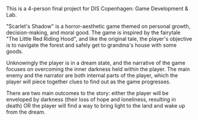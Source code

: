 This is a 4-person final project for DIS Copenhagen: Game Development & Lab. 

"Scarlet's Shadow" is a horror-aesthetic game themed on personal growth, decision-making, and moral good. The game is inspired by the fairytale "The Little Red Riding Hood", and like the original tale,
the player's objective is to navigate the forest and safely get to grandma's house with some goods. 

Unknowingly the player is in a dream state, and the narrative of the game focuses on overcoming the inner darkness held within the player. 
The main enemy and the narrator are both internal parts of the player, which the player will piece together clues to find out as the game progresses. 

There are two main outcomes to the story: either the player will be enveloped by darkness (their loss of hope and loneliness, resulting in death) OR
the player will find a way to bring light to the land and wake up from the dream. 
